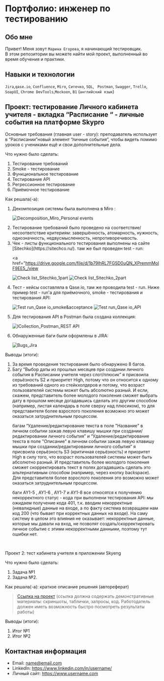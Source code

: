 # Портфолио: инженер по тестированию

## Обо мне 

Привет! Меня зовут ``Марина Егорова``, я начинающий тестировщик. <br>
В этом репозитории вы можете найти мой проект, выполненный во время обучения и практики.
<br>

## Навыки и технологии
``Jira``,``qase.io``, ``Confluence``, ``Miro``, ``Ситечко``, ``SQL``, `` Postman``, ``Swagger``, ``Trello``, <br>
``SoapUI``, ``Chrome DevTools``,``Mockoon``, ``B1`` (``английский язык``)




## Проект: тестирование Личного кабинета учителя - вкладка “Расписание “ - личные события на платформе Skypro

<p> Основные требования (главная user - story): преподаватель использует в “Расписании”новый элемент “личные события”, чтобы видеть помимо уроков с учениками ещё и свои дополнительные дела. </p>
<p>Что нужно было сделать:<p>
<ol>
  <li> Тестирование требований </li>
  <li> Smoke - тестирование </li>
  <li> Функциональное тестирование </li>
  <li> Тестирование API </li> 
  <li> Регрессионное тестирование </li>
  <li> Приёмочное тестирование </li>
   
</ol>



<p>Как решала(-а):<p>

<ol>
<li> Декомпозиция системы была выполнена в Miro : </li>
  
![Decomposition_Miro_Personal events](https://github.com/EgorovaMarinaMyGit/RepositoryOfMarina/blob/main/Decomposition_Miro_Personal%20events.jpg)

<li> Тестирование требований было проведено на соответствие/несоответствие критериям: завершённость,  атомарность, нужность, однозначность, 
  недвусмысленность, непротиворечивость. </li>

<li> Чек - листы функционального тестирования выполнены на сайте [Sitechko](https://sitechco.ru/). там  же был проведен  test - run: </li>

<a href="https://drive.google.com/file/d/1b79lhRL7FG5D0uQN_XPremmMolF9EE5_/view </a>


![Check list_Sitechko_1part](https://github.com/EgorovaMarinaMyGit/RepositoryOfMarina/blob/main/Check%20list_Sitechko_1part.jpg)
![Check list_Sitechko_2part](https://github.com/EgorovaMarinaMyGit/RepositoryOfMarina/blob/main/Check%20list_Sitechko_2part.jpg)





  
<li> Тест - кейсы составляла в Qase.io, там же проводила test - run. Ниже пример test - run'а для приёмочного, smoke - тестирования и тестирования API: </li>

![Test run_Qase io_smoke&acceptance](https://github.com/EgorovaMarinaMyGit/RepositoryOfMarina/blob/main/Test%20run_Qase%20io_smoke%26acceptance.jpg)
![Test run_Qase io_API](https://github.com/EgorovaMarinaMyGit/RepositoryOfMarina/blob/main/Test%20run_Qase%20io_API.jpg)



<li> Для тестирования API в Postman была создана коллекция: </li>

![ICollection_Postman_REST API](https://github.com/EgorovaMarinaMyGit/RepositoryOfMarina/blob/main/Collection_Postman_REST%20API.jpg)



<li> Обнаруженные баги были оформлены в JIRA: </li>

![Bugs_Jira](https://github.com/EgorovaMarinaMyGit/RepositoryOfMarina/blob/main/Bugs_Jira.jpg)

</ol>


 
 <p>Выводы (итоги):<p>
<ol>
  <li> За время проведения тестирования было обнаружено 8 багов.  </li>
  <li> Багу “Выбор даты из прошлых месяцев при создании личного события в Расписании учителя через слот/плюсик” я присвоила серьёзность S2 и приоритет High, потому что он относится к одному из требований одного из стейкхолдеров и потому, что возраст пользователей системы может быть абсолютно разный. И если, скажем, представитель более молодого поколения сможет выбрать дату в прошлом месяце догадавшись сделать это другим способом (например, листая календарь в поле сверху над плюсиком), то для представителя более взрослого поколения возможно это может оказаться затруднительным процессом.

багам “Удаление/редактирование текста в поле "Название" в личном событии зажав левую клавишу мышки при создании/редактировании личного события” и “Удаление/редактирование текста в поле "Описание" в личном событии зажав левую клавишу мышки при создании/редактировании личного события” я присвоила серьёзность S3 (критичная серьёзность) и приоритет High в силу того, что возраст пользователей системы может быть абсолютно разный. И представитель более молодого поколения сможет скорректировать текст в полях догадавшись сделать это альтернативным способом (например, через кнопку backspace). Для представителя более взрослого поколения это возможно может оказаться затруднительным процессом.

баги AY1-5 , AY1-6 , AY1-7  и AY1-8 все относятся к получению некорректного статус - кода при выполнени тестирования API: мы ожидаем получение кода 401, т.к. вводим некорректные (невалидные) данные на входе, а по факту система возвращаем нам код 200 (что бывает при корректных данных на входе). На саму систему в целом это влияния не оказывает: некорректные данные, которые мы давали на вход, не позволят создать/скорректировать личное событие с этими некорректными данными, поэтому тут ошибки нет.</li>
</ol>


<br> 

<p> Проект 2: тест кабинета учителя в приложении Skyeng</p>
<p>Что нужно было сделать:<p>
<ol>
  <li>Задача №1</li>
  <li>Задача №2.</li>
</ol>

<p>Как решала(-а): краткое описание решения (автореферат)<p>

>  <a href="https://fogen.notion.site/fogen/1-2-Web-REST-API-Postman-5f1700d11e1840b2a4e244b38cb0190f">Ссылка на проект</a>
  (ссылка должна содержать демонстративные материалы: скриншоты, таблички, запросы, код. Работодатель должен иметь возможность быстро посмотреть результаты работы)
 
 <p>Выводы (итоги):<p>
<ol>
  <li>Итог №1</li>
  <li>Итог №2</li>
</ol>



## Контактная информация
- Email: name@email.com
- LinkedIn: https://www.linkedin.com/in/username/
- Личный сайт: https://www.username.com
